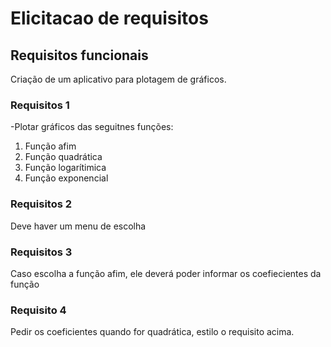 # Elicitacao de requisitos

## Requisitos funcionais
Criação de um aplicativo para plotagem de gráficos.


### Requisitos 1

-Plotar gráficos das seguitnes funções:

1. Função afim
2. Função quadrática
3. Função logarítimica
4. Função exponencial

### Requisitos 2

Deve haver um menu de escolha

### Requisitos 3

Caso escolha a função afim, ele deverá poder informar os coefiecientes da função

### Requisito 4

Pedir os coeficientes quando for quadrática, estilo o requisito acima.

